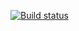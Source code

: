 [![Build status](https://ci.appveyor.com/api/projects/status/eg9omj78spi0ynva?svg=true)](https://ci.appveyor.com/project/Vugar350/callbacktest)
